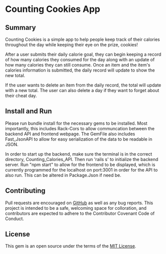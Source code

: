 # Counting Cookies App

## Summary

Counting Cookies is a simple app to help people keep track of their calories throughout the day while keeping their eye on the prize, cookies!

After a user submits their daily calorie goal, they can begin keeping a record of how many calories they consumed for the day along with an update of how many calories they can still consume. Once an item and the item's calories information is submitted, the daily record will update to show the new total.

If the user wants to delete an item from the daily record, the total will update with a new total. The user can also delete a day if they want to forget about their cheat day.

## Install and Run

Please run bundle install for the necessary gems to be installed. Most importantly, this includes Rack-Cors to allow communcation between the backend API and frontend webpage. The GemFile also includes Fast_JsonAPI to allow for easy serialization of the data to be readable in JSON.

In order to start up the backend, make sure the terminal is in the correct directory, Counting_Calories_API. Then run 'rails s' to initialize the backend server. Run "npm start" to allow for the frontend to be displayed, which is currently programmed for the localhost on port:3001 in order for the API to also run. This can be altered in Package.Json if need be.

## Contributing

Pull requests are encouraged on [GitHub](https://github.com/indiejesus2/flyerapp) as well as any bug reports. This project is intended to be a safe, welcoming space for colloration, and contributors are expected to adhere to the Contributor Covenant Code of Conduct.

## License

This gem is an open source under the terms of the [MIT License](https://github.com/indiejesus2/FlyerApp/blob/master/LICENSE).
